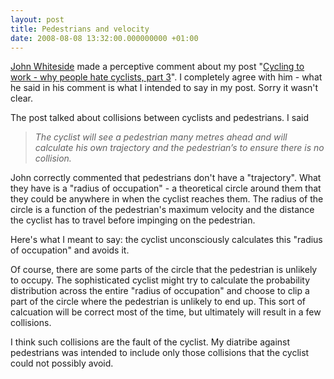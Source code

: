 ```yaml
---
layout: post
title: Pedestrians and velocity
date: 2008-08-08 13:32:00.000000000 +01:00
---
```

<a href="http://bythebayou.com/" target="_blank">John Whiteside</a> made a perceptive comment about my post "<a title="Permanent Link to &quot;Cycling to work - why people hate cyclists, part 3&quot;" rel="bookmark" href="http://blog.dominicsayers.com/2008/01/30/cycling-to-work-why-people-hate-cyclists-part-3/">Cycling to work - why people hate cyclists, part 3</a>". I completely agree with him - what he said in his comment is what I intended to say in my post. Sorry it wasn't clear.

The post talked about collisions between cyclists and pedestrians. I said
<blockquote><em>The cyclist will see a pedestrian many metres ahead and will calculate his own trajectory and the pedestrian’s to ensure there is no collision.</em></blockquote>
John correctly commented that pedestrians don't have a "trajectory". What they have is a "radius of occupation" - a theoretical circle around them that they could be anywhere in when the cyclist reaches them. The radius of the circle is a function of the pedestrian's maximum velocity and the distance the cyclist has to travel before impinging on the pedestrian.

Here's what I meant to say: the cyclist unconsciously calculates this "radius of occupation" and avoids it.

Of course, there are some parts of the circle that the pedestrian is unlikely to occupy. The sophisticated cyclist might try to calculate the probability distribution across the entire "radius of occupation" and choose to clip a part of the circle where the pedestrian is unlikely to end up. This sort of calcuation will be correct most of the time, but ultimately will result in a few collisions.

I think such collisions are the fault of the cyclist. My diatribe against pedestrians was intended to include only those collisions that the cyclist could not possibly avoid.
